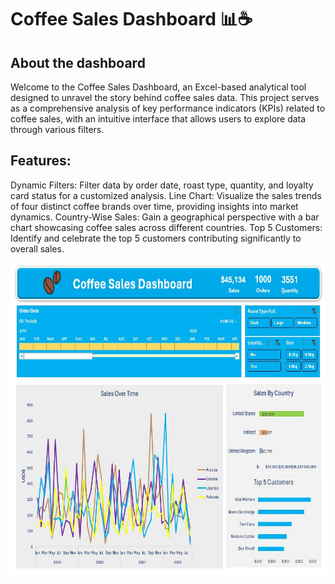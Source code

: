 # Coffee Sales Dashboard 📊☕

## About the dashboard

Welcome to the Coffee Sales Dashboard, an Excel-based analytical tool designed to unravel the story behind coffee sales data. This project serves as a comprehensive analysis of key performance indicators (KPIs) related to coffee sales, with an intuitive interface that allows users to explore data through various filters.

## Features:

Dynamic Filters: Filter data by order date, roast type, quantity, and loyalty card status for a customized analysis.
Line Chart: Visualize the sales trends of four distinct coffee brands over time, providing insights into market dynamics.
Country-Wise Sales: Gain a geographical perspective with a bar chart showcasing coffee sales across different countries.
Top 5 Customers: Identify and celebrate the top 5 customers contributing significantly to overall sales.

<img height="500" width="600" src="https://github.com/AbhishekRajendran/Coffee_Sales_Excel_Dashboard/blob/DataAnalysis/Coffee%20Sales%20Dashboard.jpg" />
